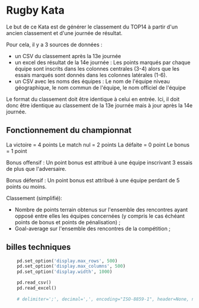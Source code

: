# Rugby Kata

Le but de ce Kata est de générer le classement du TOP14 à partir d'un ancien classement et d'une journée de résultat.

Pour cela, il y a 3 sources de données :
- un CSV du classement après la 13e journée
- un excel des résultat de la 14e journée : Les points marqués par chaque équipe sont inscrits dans les colonnes centrales (3-4) alors que les essais marqués sont donnés dans les colonnes latérales (1-6).
- un CSV avec les noms des équipes : Le nom de l'équipe niveau géographique, le nom commun de l'équipe, le nom officiel de l'équipe

Le format du classement doit être identique à celui en entrée. Ici, il doit donc être identique au classement de la 13e journée mais à jour après la 14e journée.

## Fonctionnement du championnat

La victoire = 4 points
Le match nul = 2 points
La défaite = 0 point
Le bonus = 1 point

Bonus offensif :
Un point bonus est attribué à une équipe inscrivant 3 essais de plus que l'adversaire.

Bonus défensif :
Un point bonus est attribué à une équipe perdant de 5 points ou moins.

Classement (simplifié):
- Nombre de points terrain obtenus sur l'ensemble des rencontres ayant opposé entre elles les équipes concernées (y compris le cas échéant points de bonus et points de pénalisation) ;
- Goal-average sur l'ensemble des rencontres de la compétition ;

## billes techniques

```python
    pd.set_option('display.max_rows', 500)
    pd.set_option('display.max_columns', 500)
    pd.set_option('display.width', 1000)

    pd.read_csv()
    pd.read_excel()
    
    # delimiter=';', decimal=',', encoding="ISO-8859-1", header=None, names={"colonne1":str,"colonne2":int}
```